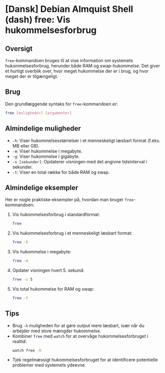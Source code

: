 # [Dansk] Debian Almquist Shell (dash) free: Vis hukommelsesforbrug

## Oversigt
`free`-kommandoen bruges til at vise information om systemets hukommelsesforbrug, herunder både RAM og swap-hukommelse. Det giver et hurtigt overblik over, hvor meget hukommelse der er i brug, og hvor meget der er tilgængeligt.

## Brug
Den grundlæggende syntaks for `free`-kommandoen er:

```bash
free [muligheder] [argumenter]
```

## Almindelige muligheder
- `-h`: Viser hukommelsesstørrelser i et menneskeligt læsbart format (f.eks. MB eller GB).
- `-m`: Viser hukommelse i megabyte.
- `-g`: Viser hukommelse i gigabyte.
- `-s [sekunder]`: Opdaterer visningen med det angivne tidsinterval i sekunder.
- `-t`: Viser en total række for både RAM og swap.

## Almindelige eksempler
Her er nogle praktiske eksempler på, hvordan man bruger `free`-kommandoen:

1. Vis hukommelsesforbrug i standardformat:
   ```bash
   free
   ```

2. Vis hukommelsesforbrug i et menneskeligt læsbart format:
   ```bash
   free -h
   ```

3. Vis hukommelse i megabyte:
   ```bash
   free -m
   ```

4. Opdater visningen hvert 5. sekund:
   ```bash
   free -s 5
   ```

5. Vis total hukommelse for RAM og swap:
   ```bash
   free -t
   ```

## Tips
- Brug `-h` muligheden for at gøre output mere læsbart, især når du arbejder med store mængder hukommelse.
- Kombiner `free` med `watch` for at overvåge hukommelsesforbruget i realtid:
  ```bash
  watch free -h
  ```
- Tjek regelmæssigt hukommelsesforbruget for at identificere potentielle problemer med systemets ydeevne.